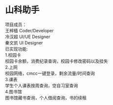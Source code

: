# 山科助手  
项目成员：  
            王梓樯   Coder/Developer  
            冷汉超   UI/UE Designer  
            秦文凯   UI Designer  
已实现功能:   
              1.校园卡  
                    校园卡余额，消费纪录查询，校园卡修改密码以及挂失  
              2.上网  
                    校园网络，cmcc一键登录，剩余流量/时间查询  
              3.课表  
                    学生个人课表按周查询，空自习室查询  
              4.图书馆  
                    图书馆藏书查询，个人借阅查询，书的续租  
  
